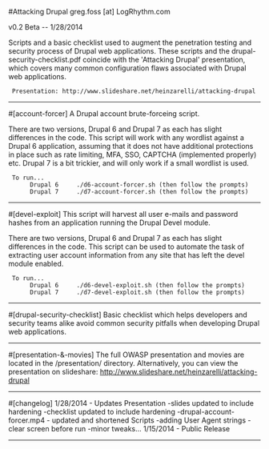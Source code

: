 #Attacking Drupal
greg.foss [at] LogRhythm.com

v0.2 Beta -- 1/28/2014

Scripts and a basic checklist used to augment the penetration testing and security process of Drupal web applications. These scripts and the drupal-security-checklist.pdf coincide with the 'Attacking Drupal' presentation, which covers many common configuration flaws associated with Drupal web applications.

     Presentation: http://www.slideshare.net/heinzarelli/attacking-drupal
     
--------------------------------------------------

#[account-forcer]
A Drupal account brute-forceing script.

There are two versions, Drupal 6 and Drupal 7 as each has slight differences in the code. This script will work with any wordlist against a Drupal 6 application, assuming that it does not have additional protections in place such as rate limiting, MFA, SSO, CAPTCHA (implemented properly) etc. Drupal 7 is a bit trickier, and will only work if a small wordlist is used.

     To run...
          Drupal 6     ./d6-account-forcer.sh (then follow the prompts)
          Drupal 7     ./d7-account-forcer.sh (then follow the prompts)
     
--------------------------------------------------

#[devel-exploit]
This script will harvest all user e-mails and password hashes from an application running the Drupal Devel module.

There are two versions, Drupal 6 and Drupal 7 as each has slight differences in the code. This script can be used to automate the task of extracting user account information from any site that has left the devel module enabled.

     To run...
          Drupal 6     ./d6-devel-exploit.sh (then follow the prompts)
          Drupal 7     ./d7-devel-exploit.sh (then follow the prompts)
     
--------------------------------------------------

#[drupal-security-checklist]
Basic checklist which helps developers and security teams alike avoid common security pitfalls when developing Drupal web applications.

--------------------------------------------------

#[presentation-&-movies]
The full OWASP presentation and movies are located in the /presentation/ directory.
Alternatively, you can view the presentation on slideshare:
  http://www.slideshare.net/heinzarelli/attacking-drupal

--------------------------------------------------

#[changelog]
	1/28/2014 - Updates
    Presentation
      -slides updated to include hardening
      -checklist updated to include hardening
      -drupal-account-forcer.mp4 - updated and shortened
    Scripts
      -adding User Agent strings
      -clear screen before run
      -minor tweaks...
  1/15/2014 - Public Release

--------------------------------------------------
